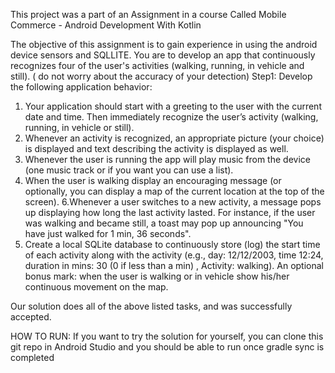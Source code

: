 This project was a part of an Assignment in a course Called Mobile Commerce - Android Development With Kotlin

The objective of this assignment is to gain experience in using the android device sensors and SQLLITE.
You are to develop an app that continuously recognizes four of the user's activities (walking, running, in vehicle and still). ( do not worry about the accuracy of your detection)
Step1: Develop the following application behavior:
1. Your application should start with a greeting to the user with the current date and time. Then immediately recognize the user’s activity (walking, running, in vehicle or still).
2. Whenever an activity is recognized, an appropriate picture (your choice) is displayed and text describing the activity is displayed as well.
3. Whenever the user is running the app will play music from the device (one music track or if you want you can use a list).
4. When the user is walking display an encouraging message (or optionally, you can display a map of the current location at the top of the screen).
6.Whenever a user switches to a new activity, a message pops up displaying how long the last activity lasted. For instance, if the user was walking and became still, a toast may pop up announcing "You have just walked for 1 min, 36 seconds".
5. Create a local SQLite database to continuously store (log) the start time of each activity along with the activity (e.g., day: 12/12/2003, time 12:24, duration in mins: 30 (0 if less than a min) , Activity: walking).
An optional bonus mark:
when the user is walking or in vehicle show his/her continuous movement on the map.

Our solution does all of the above listed tasks, and was successfully accepted.

HOW TO RUN: If you want to try the solution for yourself, you can clone this git repo in Android Studio and you should be able to run once gradle sync is completed

